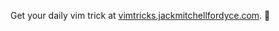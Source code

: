 Get your daily vim trick at [vimtricks.jackmitchellfordyce.com](vimtricks.jackmitchellfordyce.com). 🚀
